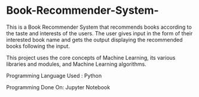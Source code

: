# Book-Recommender-System-
This is a Book Recommender System that recommends books according to the taste and interests of the users.
The user gives input in the form of their interested book name and gets the output displaying the recommended books following the input.

This project uses the core concepts of Machine Learning, its various libraries and modules, and Machine Learning algorithms. 

Programming Language Used : Python

Programming Done On: Jupyter Notebook
